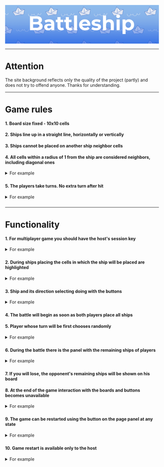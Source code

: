 <div align="center">
  <img src="media/Logo.png">
</div>

__________________________________________________________________________________________________________________________________

# Attention

The site background reflects only the quality of the project (partly) and does not try to offend anyone. Thanks for understanding.

__________________________________________________________________________________________________________________________________

# Game rules

#### 1. Board size fixed - 10x10 cells
#### 2. Ships line up in a straight line, horizontally or vertically

#### 3. Ships cannot be placed on another ship neighbor cells
#### 4. All cells within a radius of 1 from the ship are considered neighbors, including diagonal ones

<details style="margin-bottom:25px">
  <summary>For example</summary>
  
  <div style="display:flex; justify-content:space-evenly">
    <img src="media/Rules/Rules-1-2.png" title="Rules 1-2" width="400px">
    <img src="media/Rules/Rules-3-4.png" title="Rules 3-4" width="400px">
  </div>
</details>


#### 5. The players take turns. No extra turn after hit
<details style="margin-bottom:25px">
  <summary>For example</summary>

  ![Rules-5](media/Rules/Rules-5.gif)
</details>


__________________________________________________________________________________________________________________________________

# Functionality

#### 1. For multiplayer game you should have the host's session key
<details style="margin-bottom:25px">
  <summary>For example</summary>

  ![Func-1](media/Functionality/Func-1.gif)
</details>

#### 2. During ships placing the cells in which the ship will be placed are highlighted
<details style="margin-bottom:25px">
  <summary>For example</summary>

  ![Func-2](media/Functionality/Func-2.gif)
</details>

#### 3. Ship and its direction selecting doing with the buttons
<details style="margin-bottom:25px">
  <summary>For example</summary>

  ![Func-3](media/Functionality/Func-3.png)
</details>

#### 4. The battle will begin as soon as both players place all ships
#### 5. Player whose turn will be first chooses randomly
<details style="margin-bottom:25px">
  <summary>For example</summary>

  ![Func-4-5](media/Functionality/Func-4-5.gif)
</details>

#### 6. During the battle there is the panel with the remaining ships of players
<details style="margin-bottom:25px">
  <summary>For example</summary>

  ![Func-6](media/Functionality/Func-6.png)
</details>

#### 7. If you will lose, the opponent's remaining ships will be shown on his board
#### 8. At the end of the game interaction with the boards and buttons becomes unavailable
<details style="margin-bottom:25px">
  <summary>For example</summary>

  ![Func-7-8](media/Functionality/Func-7-8.gif)
</details>

#### 9. The game can be restarted using the button on the page panel at any state
<details style="margin-bottom:25px">
  <summary>For example</summary>

  ![Func-9](media/Functionality/Func-9.gif)
</details>

#### 10. Game restart is available only to the host
<details style="margin-bottom:25px">
  <summary>For example</summary>

  ![Func-10](media/Functionality/Func-10.png)
</details>
